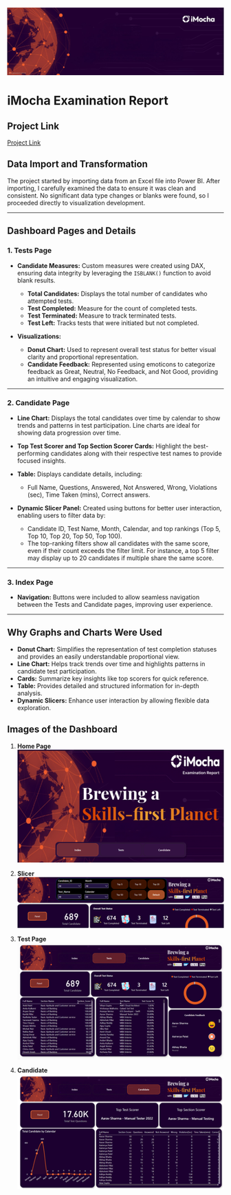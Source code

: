 ![](images\banner.jpg)
# iMocha Examination Report

## **Project Link**
[Project Link](https://app.powerbi.com/view?r=eyJrIjoiOGY3MDFhOTItZjMzNi00YWQ4LWFlZjQtMDM1OWU1NGE0NTI0IiwidCI6IjIxZTcwODQ2LTI1ZjktNGYzMy05ZjVhLTVmMzljMWQ2NzIwMCIsImMiOjF9) 

## **Data Import and Transformation**
The project started by importing data from an Excel file into Power BI. After importing, I carefully examined the data to ensure it was clean and consistent. No significant data type changes or blanks were found, so I proceeded directly to visualization development.

---

## **Dashboard Pages and Details**

### **1. Tests Page**
- **Candidate Measures:** Custom measures were created using DAX, ensuring data integrity by leveraging the `ISBLANK()` function to avoid blank results.
  - **Total Candidates:** Displays the total number of candidates who attempted tests.
  - **Test Completed:** Measure for the count of completed tests.
  - **Test Terminated:** Measure to track terminated tests.
  - **Test Left:** Tracks tests that were initiated but not completed.
  
- **Visualizations:**
  - **Donut Chart:** Used to represent overall test status for better visual clarity and proportional representation.
  - **Candidate Feedback:** Represented using emoticons to categorize feedback as Great, Neutral, No Feedback, and Not Good, providing an intuitive and engaging visualization.

---

### **2. Candidate Page**
- **Line Chart:** Displays the total candidates over time by calendar to show trends and patterns in test participation. Line charts are ideal for showing data progression over time.
- **Top Test Scorer and Top Section Scorer Cards:** Highlight the best-performing candidates along with their respective test names to provide focused insights.
- **Table:** Displays candidate details, including:
  - Full Name, Questions, Answered, Not Answered, Wrong, Violations (sec), Time Taken (mins), Correct answers.
  
- **Dynamic Slicer Panel:** Created using buttons for better user interaction, enabling users to filter data by:
  - Candidate ID, Test Name, Month, Calendar, and top rankings (Top 5, Top 10, Top 20, Top 50, Top 100).
  - The top-ranking filters show all candidates with the same score, even if their count exceeds the filter limit. For instance, a top 5 filter may display up to 20 candidates if multiple share the same score.

---

### **3. Index Page**
- **Navigation:** Buttons were included to allow seamless navigation between the Tests and Candidate pages, improving user experience.

---

## **Why Graphs and Charts Were Used**
- **Donut Chart:** Simplifies the representation of test completion statuses and provides an easily understandable proportional view.
- **Line Chart:** Helps track trends over time and highlights patterns in candidate test participation.
- **Cards:** Summarize key insights like top scorers for quick reference.
- **Table:** Provides detailed and structured information for in-depth analysis.
- **Dynamic Slicers:** Enhance user interaction by allowing flexible data exploration.

## **Images of the Dashboard**

1. **Home Page**  
   ![Home Page](images/1.png)

2. **Slicer**  
   ![Slicer](images/2.png)

3. **Test Page**  
   ![Test Page](images/3.png)

4. **Candidate**  
   ![Candidate Page](images/4.png)

